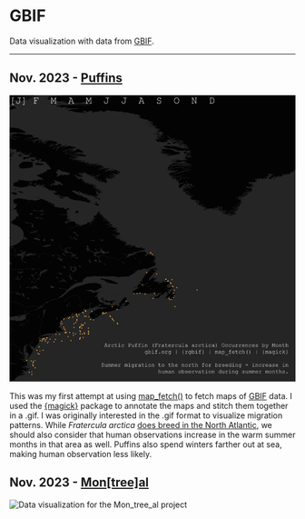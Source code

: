# GBIF
Data visualization with data from [GBIF](https://www.gbif.org).

***

## Nov. 2023 - [Puffins](puffins/)
![Data visualization for the Puffins project](puffins/puffins.gif)

This was my first attempt at using [map_fetch()](https://docs.ropensci.org/rgbif/reference/map_fetch.html) to fetch maps of [GBIF](www.gbif.org) data. I used the [{magick}](https://cran.r-project.org/web/packages/magick/vignettes/intro.html) package to annotate the maps and stitch them together in a .gif. I was originally interested in the .gif format to visualize migration patterns. While *Fratercula arctica* [does breed in the North Atlantic](https://www.audubon.org/field-guide/bird/atlantic-puffin), we should also consider that human observations increase in the warm summer months in that area as well. Puffins also spend winters farther out at sea, making human observation less likely.

## Nov. 2023 - [Mon[tree]al](montreeal/)
![Data visualization for the Mon_tree_al project](montreeal/montreeal.png)
